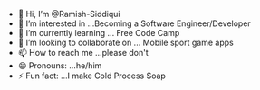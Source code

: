 - 👋 Hi, I’m @Ramish-Siddiqui
- 👀 I’m interested in ...Becoming a Software Engineer/Developer 
- 🌱 I’m currently learning ... Free Code Camp
- 💞️ I’m looking to collaborate on ... Mobile sport game apps
- 📫 How to reach me ...please don't
- 😄 Pronouns: ...he/him
- ⚡ Fun fact: ...I make Cold Process Soap

<!---
Ramish-Siddiqui/Ramish-Siddiqui is a ✨ special ✨ repository because its `README.md` (this file) appears on your GitHub profile.
You can click the Preview link to take a look at your changes.
--->
